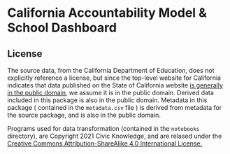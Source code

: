 # California Accountability Model & School Dashboard

<!-- start_license -->
## License

The source data, from the California Department of Education, does not
explicitly reference a license, but since the top-level website for California
indicates that data published on the State of California website [is
generally in the public domain](https://www.ca.gov/use/),  we assume it is in
the public domain. Derived data included in this package is also in the public domain. Metadata in this package ( contained in the ``metadata.csv`` file ) is
derived from metadata for the source package, and is also in the public domain. 

Programs used for data transformation (contained in the ``notebooks`` directory), are Copyright 2021 Civic Knowledge, and
are relased under the [Creative Commons Attribution-ShareAlike 4.0 International
License.](https://creativecommons.org/licenses/by-sa/4.0/)

<!-- end_license -->


